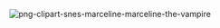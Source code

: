 ![png-clipart-snes-marceline-marceline-the-vampire](https://github.com/user-attachments/assets/412b4258-9310-45f8-8eed-3a333803172a)
